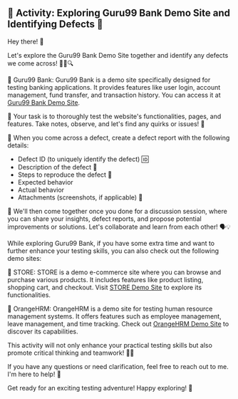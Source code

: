 ## 🌟 Activity: Exploring Guru99 Bank Demo Site and Identifying Defects 🚀

Hey there! 👋

Let's explore the Guru99 Bank Demo Site together and identify any defects we come across! 🕵️‍♀️🔍

 🔗 Guru99 Bank: Guru99 Bank is a demo site specifically designed for testing banking applications. It provides features like user login, account management, fund transfer, and transaction history. You can access it at [Guru99 Bank Demo Site](http://www.demo.guru99.com/V4/).

🔎 Your task is to thoroughly test the website's functionalities, pages, and features. Take notes, observe, and let's find any quirks or issues! 📝

🐞 When you come across a defect, create a defect report with the following details:
   - Defect ID (to uniquely identify the defect) 🆔
   - Description of the defect 📝
   - Steps to reproduce the defect 🔄
   - Expected behavior 
   - Actual behavior 
   - Attachments (screenshots, if applicable) 📸

👥 We'll then come together once you done for a discussion session, where you can share your insights, defect reports, and propose potential improvements or solutions. Let's collaborate and learn from each other! 🗣️💡

While exploring Guru99 Bank, if you have some extra time and want to further enhance your testing skills, you can also check out the following demo sites:

🔗 STORE: STORE is a demo e-commerce site where you can browse and purchase various products. It includes features like product listing, shopping cart, and checkout. Visit [STORE Demo Site](https://www.demoblaze.com/) to explore its functionalities.

🔗 OrangeHRM: OrangeHRM is a demo site for testing human resource management systems. It offers features such as employee management, leave management, and time tracking. Check out [OrangeHRM Demo Site](https://www.orangehrmlive.com/) to discover its capabilities.

This activity will not only enhance your practical testing skills but also promote critical thinking and teamwork! 🚀🤝

If you have any questions or need clarification, feel free to reach out to me. I'm here to help! 🙌

Get ready for an exciting testing adventure!
Happy exploring! 🎉

